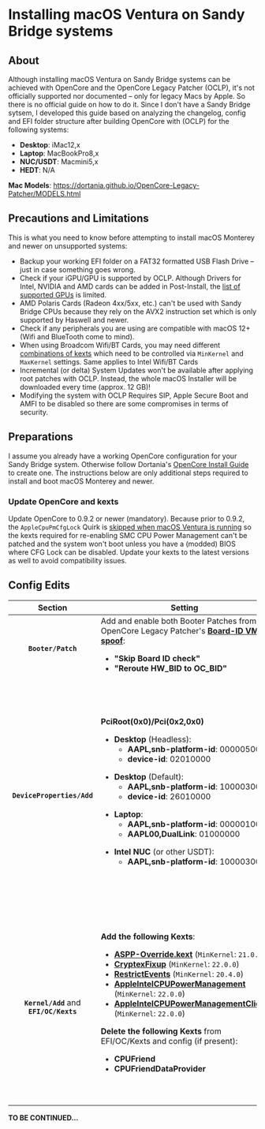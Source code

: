 # Installing macOS Ventura on Sandy Bridge systems

## About
Although installing macOS Ventura on Sandy Bridge systems can be achieved with OpenCore and the OpenCore Legacy Patcher (OCLP), it's not officially supported nor documented – only for legacy Macs by Apple. So there is no official guide on how to do it. Since I don't have a Sandy Bridge sytsem, I developed this guide based on analyzing the changelog, config and EFI folder structure after building OpenCore with (OCLP) for the following systems:

- **Desktop**: iMac12,x 
- **Laptop**: MacBookPro8,x
- **NUC/USDT**: Macmini5,x
- **HEDT**: N/A

**Mac Models**: https://dortania.github.io/OpenCore-Legacy-Patcher/MODELS.html

## Precautions and Limitations
This is what you need to know before attempting to install macOS Monterey and newer on unsupported systems:

- Backup your working EFI folder on a FAT32 formatted USB Flash Drive – just in case something goes wrong.
- Check if your iGPU/GPU is supported by OCLP. Although Drivers for Intel, NVIDIA and AMD cards can be added in Post-Install, the [list of supported GPUs](https://dortania.github.io/OpenCore-Legacy-Patcher/PATCHEXPLAIN.html#on-disk-patches) is limited.
- AMD Polaris Cards (Radeon 4xx/5xx, etc.) can't be used with Sandy Bridge CPUs because they rely on the AVX2 instruction set which is only supported by Haswell and newer.
- Check if any peripherals you are using are compatible with macOS 12+ (Wifi and BlueTooth come to mind).
- When using Broadcom Wifi/BT Cards, you may need different [combinations of kexts](https://github.com/5T33Z0/OC-Little-Translated/tree/main/10_Kexts_Loading_Sequence_Examples#example-7-broadcom-wifi-and-bluetooth) which need to be controlled via `MinKernel` and `MaxKernel` settings. Same applies to Intel Wifi/BT Cards
- Incremental (or delta) System Updates won't be available after applying root patches with OCLP. Instead, the whole macOS Installer will be downloaded every time (approx. 12 GB)!
- Modifying the system with OCLP Requires SIP, Apple Secure Boot and AMFI to be disabled so there are some compromises in terms of security.

## Preparations
I assume you already have a working OpenCore configuration for your Sandy Bridge system. Otherwise follow Dortania's [OpenCore Install Guide](https://dortania.github.io/OpenCore-Install-Guide/prerequisites.html) to create one. The instructions below are only additional steps required to install and boot macOS Monterey and newer.

### Update OpenCore and kexts
Update OpenCore to 0.9.2 or newer (mandatory). Because prior to 0.9.2, the `AppleCpuPmCfgLock` Quirk is [skipped when macOS Ventura is running](https://github.com/acidanthera/OpenCorePkg/commit/77d02b36fa70c65c40ca2c3c2d81001cc216dc7c) so the kexts required for re-enabling SMC CPU Power Management can't be patched and the system won't boot unless you have a (modded) BIOS where CFG Lock can be disabled. Update your kexts to the latest versions as well to avoid compatibility issues.

## Config Edits
Section | Setting | Description
:------:| ------- | ---------
 **`Booter/Patch`**| Add and enable both Booter Patches from OpenCore Legacy Patcher's [**Board-ID VMM spoof**](https://github.com/5T33Z0/OC-Little-Translated/tree/main/09_Board-ID_VMM-Spoof): <ul> <li> **"Skip Board ID check"** <li> **"Reroute HW_BID to OC_BID"** | Skips board-id checks in macOS &rarr; Allows booting macOS with unsupported, native SMBIOS best suited for your CPU.
**`DeviceProperties/Add`**|**PciRoot(0x0)/Pci(0x2,0x0)** <ul><li> **Desktop** (Headless): <ul> <li> **AAPL,snb-platform-id**: 00000500 <li> **device-id**: 02010000 </ul></ul><ul><li>**Desktop** (Default): <ul><li> **AAPL,snb-platform-id**: 10000300 <li> **device-id**: 26010000 </ul> </ul><ul> <li> **Laptop**: <ul><li> **AAPL,snb-platform-id**: 00000100 <li> **AAPL00,DualLink**: 01000000 </ul></ul><ul><li> **Intel NUC** (or other USDT): <ul><li> **AAPL,snb-platform-id**: 10000300 </ul>| **iGPU Support**: :warning: Intel HD 3000 only!<ul> <li>**Headless**: For systems with an iMac SMBIOS, iGPU and a GPU which is used for graphics. The example in the OC Install Guide is actually wrong. <li> **Default**: Use this if you have a PC and the iGPU is used for driving a display. The example in the OC Install Guide is actually wrong. <li> **AAPL00,DualLink**: Only required for DualLink laptop displays with 1600x900 pixels or more.<li> **NUCs**: For Intels NUCs and other Ultra Slim Desktops (USDT), such as: HP 6300 Pro, HP 8300 Elite, etc.</ul> Refer to [**Intel HD FAQ**](https://github.com/acidanthera/WhateverGreen/blob/master/Manual/FAQ.IntelHD.en.md#intel-hd-graphics-25004000-ivy-bridge-processors) for more details. Remember: the FAQ displays the ig-platform-ids in Big Endian but for the config you need Little Endian!
**`Kernel/Add`** and <br>**`EFI/OC/Kexts`** |**Add the following Kexts**:<ul><li>[**ASPP-Override.kext**](https://github.com/dortania/OpenCore-Legacy-Patcher/raw/main/payloads/Kexts/Misc/ASPP-Override-v1.0.1.zip) (`MinKernel`: `21.0.0`)<li> [**CryptexFixup**](https://github.com/acidanthera/CryptexFixup) (`MinKernel`: `22.0.0`)<li> [**RestrictEvents**](https://github.com/acidanthera/RestrictEvents) (`MinKernel`: `20.4.0`) <li>  [**AppleIntelCPUPowerManagement**](https://github.com/dortania/OpenCore-Legacy-Patcher/raw/main/payloads/Kexts/Misc/AppleIntelCPUPowerManagement-v1.0.0.zip) (`MinKernel`: `22.0.0`)<li> [**AppleIntelCPUPowerManagementClient**](https://github.com/dortania/OpenCore-Legacy-Patcher/raw/main/payloads/Kexts/Misc/AppleIntelCPUPowerManagementClient-v1.0.0.zip) (`MinKernel`: `22.0.0`)</ul> **Delete the following Kexts** from EFI/OC/Kexts and config (if present):<ul><li> **CPUFriend** <li> **CPUFriendDataProvider**|<ul><li>**ASPP-Override.kext**: Codeless kext from OCLP. Forces `ACPI_SMC_PlatformPlugin` to outmatch `X86PlatformPlugin`<li>**Cryptexfixup**: Required for installing and booting macOS Ventura on systems without AVX 2.0 support (see [OCLP Support Issue #998](https://github.com/dortania/OpenCore-Legacy-Patcher/issues/998)). <li> **RestrictEvents**: Forces VMM SB model, allowing OTA updates for unsupported models on macOS 11.3 or newer. Requires additional NVRAM parameters. <li> **AppleIntelCPUPowerManagement** kexts: Required for re-enabling SMC CPU Power Management ([more details](https://github.com/5T33Z0/OC-Little-Translated/tree/main/01_Adding_missing_Devices_and_enabling_Features/CPU_Power_Management/CPU_Power_Management_(Legacy)#re-enabling-acpi-power-management-in-macos-ventura)).

**TO BE CONTINUED…**

